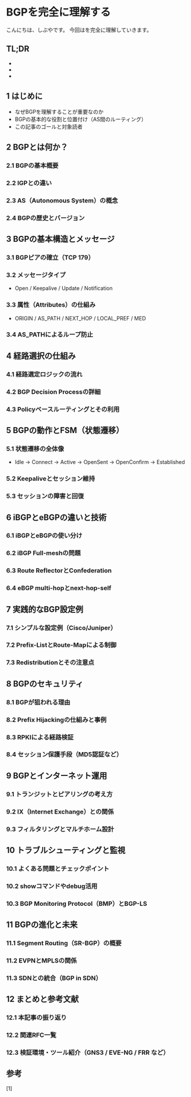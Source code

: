 # BGPを完全に理解する


<!--
Todo:
- TLDR

-->


こんにちは、しぶやです。
今回はを完全に理解していきます。


## TL;DR

*
*
*

## 1 はじめに
- なぜBGPを理解することが重要なのか
- BGPの基本的な役割と位置付け（AS間のルーティング）
- この記事のゴールと対象読者

## 2 BGPとは何か？
### 2.1 BGPの基本概要
### 2.2 IGPとの違い
### 2.3 AS（Autonomous System）の概念
### 2.4 BGPの歴史とバージョン

## 3 BGPの基本構造とメッセージ
### 3.1 BGPピアの確立（TCP 179）
### 3.2 メッセージタイプ
- Open / Keepalive / Update / Notification
### 3.3 属性（Attributes）の仕組み
- ORIGIN / AS_PATH / NEXT_HOP / LOCAL_PREF / MED
### 3.4 AS_PATHによるループ防止

## 4 経路選択の仕組み
### 4.1 経路選定ロジックの流れ
### 4.2 BGP Decision Processの詳細
### 4.3 Policyベースルーティングとその利用

## 5 BGPの動作とFSM（状態遷移）
### 5.1 状態遷移の全体像
- Idle → Connect → Active → OpenSent → OpenConfirm → Established
### 5.2 Keepaliveとセッション維持
### 5.3 セッションの障害と回復

## 6 iBGPとeBGPの違いと技術
### 6.1 iBGPとeBGPの使い分け
### 6.2 iBGP Full-meshの問題
### 6.3 Route ReflectorとConfederation
### 6.4 eBGP multi-hopとnext-hop-self

## 7 実践的なBGP設定例
### 7.1 シンプルな設定例（Cisco/Juniper）
### 7.2 Prefix-ListとRoute-Mapによる制御
### 7.3 Redistributionとその注意点

## 8 BGPのセキュリティ
### 8.1 BGPが狙われる理由
### 8.2 Prefix Hijackingの仕組みと事例
### 8.3 RPKIによる経路検証
### 8.4 セッション保護手段（MD5認証など）

## 9 BGPとインターネット運用
### 9.1 トランジットとピアリングの考え方
### 9.2 IX（Internet Exchange）との関係
### 9.3 フィルタリングとマルチホーム設計

## 10 トラブルシューティングと監視
### 10.1 よくある問題とチェックポイント
### 10.2 showコマンドやdebug活用
### 10.3 BGP Monitoring Protocol（BMP）とBGP-LS

## 11 BGPの進化と未来
### 11.1 Segment Routing（SR-BGP）の概要
### 11.2 EVPNとMPLSの関係
### 11.3 SDNとの統合（BGP in SDN）

## 12 まとめと参考文献
### 12.1 本記事の振り返り
### 12.2 関連RFC一覧
### 12.3 検証環境・ツール紹介（GNS3 / EVE-NG / FRR など）




## 参考

[1] []()

